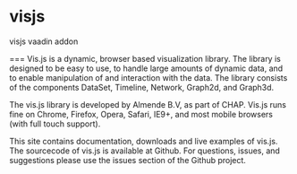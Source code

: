 visjs
=====

visjs vaadin addon

===
Vis.js is a dynamic, browser based visualization library. The library is designed to be easy to use, to handle large amounts of dynamic data, and to enable manipulation of and interaction with the data. The library consists of the components DataSet, Timeline, Network, Graph2d, and Graph3d.

The vis.js library is developed by Almende B.V, as part of CHAP. Vis.js runs fine on Chrome, Firefox, Opera, Safari, IE9+, and most mobile browsers (with full touch support).

This site contains documentation, downloads and live examples of vis.js. The sourcecode of vis.js is available at Github. For questions, issues, and suggestions please use the issues section of the Github project.
